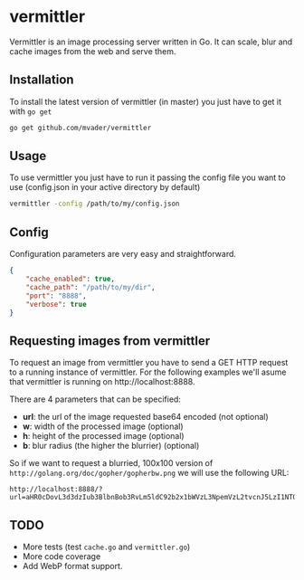 vermittler
==========

Vermittler is an image processing server written in Go. It can scale, blur and cache images from the web and serve them.

Installation
-----
To install the latest version of vermittler (in master) you just have to get it with ```go get```

```bash
go get github.com/mvader/vermittler
```

Usage
----
To use vermittler you just have to run it passing the config file you want to use (config.json in your active directory by default)

```bash
vermittler -config /path/to/my/config.json
```

Config
----
Configuration parameters are very easy and straightforward.

```json
{
    "cache_enabled": true,
    "cache_path": "/path/to/my/dir",
    "port": "8888",
    "verbose": true
}
```
Requesting images from vermittler
----
To request an image from vermittler you have to send a GET HTTP request to a running instance of vermittler. For the following examples we'll asume that vermittler is running on http://localhost:8888.

There are 4 parameters that can be specified:
* **url**: the url of the image requested base64 encoded (not optional)
* **w**: width of the processed image (optional)
* **h**: height of the processed image (optional)
* **b**: blur radius (the higher the blurrier) (optional)

So if we want to request a blurried, 100x100 version of ```http://golang.org/doc/gopher/gopherbw.png``` we will use the following URL:
```
http://localhost:8888/?url=aHR0cDovL3d3dzIub3BlbnBob3RvLm5ldC92b2x1bWVzL3NpemVzL2tvcnJ5LzI1NTQzLzIuanBn&w=100&h=100&b=10
```
TODO
----
* More tests (test ```cache.go``` and ```vermittler.go```)
* More code coverage
* Add WebP format support.
